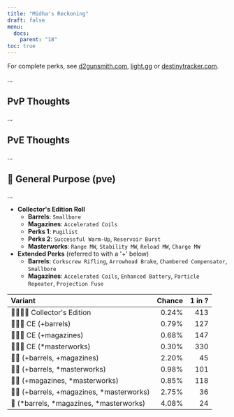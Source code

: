 ```yaml
---
title: "Midha's Reckoning"
draft: false
menu:
  docs:
    parent: "18"
toc: true
---
```


For complete perks, see [d2gunsmith.com](https://d2gunsmith.com/w/3969066556), [light.gg](https://www.light.gg/db/items/3969066556) or [destinytracker.com](https://destinytracker.com/destiny-2/db/items/3969066556).

...

## PvP Thoughts

...

## PvE Thoughts

...

## 👾 General Purpose (pve)

...

* **Collector's Edition Roll**
  * **Barrels**: `Smallbore`
  * **Magazines**: `Accelerated Coils`
  * **Perks 1**: `Pugilist`
  * **Perks 2**: `Successful Warm-Up`, `Reservoir Burst`
  * **Masterworks**: `Range MW`, `Stability MW`, `Reload MW`, `Charge MW`
* **Extended Perks** (referred to with a '+' below)
  * **Barrels**: `Corkscrew Rifling`, `Arrowhead Brake`, `Chambered Compensator`, `Smallbore`
  * **Magazines**: `Accelerated Coils`, `Enhanced Battery`, `Particle Repeater`, `Projection Fuse`

| Variant | Chance | 1 in ? |
|:-|-:|-:|
| 👾👾👾🌟 Collector's Edition | 0.24% | 413 |
| 👾👾👾 CE (+barrels) | 0.79% | 127 |
| 👾👾👾 CE (+magazines) | 0.68% | 147 |
| 👾👾👾 CE (*masterworks) | 0.30% | 330 |
| 👾👾 (+barrels, +magazines) | 2.20% | 45 |
| 👾👾 (+barrels, *masterworks) | 0.98% | 101 |
| 👾👾 (+magazines, *masterworks) | 0.85% | 118 |
| 👾👾 (+barrels, +magazines, *masterworks) | 2.75% | 36 |
| 👾 (*barrels, *magazines, *masterworks) | 4.08% | 24 |
